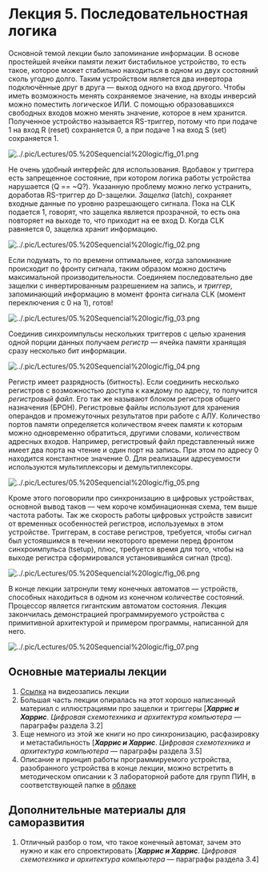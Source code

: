 # Лекция 5. Последовательностная логика

Основной темой лекции было запоминание информации. В основе простейшей ячейки памяти лежит бистабильное устройство, то есть такое, которое может стабильно находиться в одном из двух состояний сколь угодно долго. Таким устройством является два инвертора подключённые друг в друга — выход одного на вход другого. Чтобы иметь возможность менять сохраняемое значение, на входы инверсий можно поместить логическое ИЛИ. С помощью образовавшихся свободных входов можно менять значение, которое в нем хранится. Полученное устройство называется RS-триггер, потому что при подаче 1 на вход R (reset) сохраняется 0, а при подаче 1 на вход S (set) сохраняется 1.

![../.pic/Lectures/05.%20Sequencial%20logic/fig_01.png](../.pic/Lectures/05.%20Sequencial%20logic/fig_01.png)

Не очень удобный интерфейс для использования. Вдобавок у триггера есть запрещенное состояние, при котором логика работы устройства нарушается (Q == ~Q?). Указанную проблему можно легко устранить, доработав RS-триггер до D-защелки. *Защелка* (latch), сохраняет входные данные по уровню разрешающего сигнала. Пока на CLK подается 1, говорят, что защелка является прозрачной, то есть она повторяет на выходе то, что приходит на ее вход D. Когда CLK равняется 0, защелка хранит информацию.

![../.pic/Lectures/05.%20Sequencial%20logic/fig_02.png](../.pic/Lectures/05.%20Sequencial%20logic/fig_02.png)

Если подумать, то по времени оптимальнее, когда запоминание происходит по фронту сигнала, таким образом можно достичь максимальной производительности. Соединяем последовательно две защелки с инвертированным разрешением на запись, и *триггер*, запоминающий информацию в момент фронта сигнала CLK (момент переключения с 0 на 1), готов!

![../.pic/Lectures/05.%20Sequencial%20logic/fig_03.png](../.pic/Lectures/05.%20Sequencial%20logic/fig_03.png)

Соединив синхроимпульсы нескольких триггеров с целью хранения одной порции данных получаем *регистр* — ячейка памяти хранящая сразу несколько бит информации.

![../.pic/Lectures/05.%20Sequencial%20logic/fig_04.png](../.pic/Lectures/05.%20Sequencial%20logic/fig_04.png)

Регистр имеет разрядность (битность). Если соединить несколько регистров с возможностью доступа к каждому по адресу, то получится *регистровый файл*. Его так же называют блоком регистров общего назначения (БРОН). Регистровые файлы используют для хранения операндов и промежуточных результатов при работе с АЛУ. Количество портов памяти определяется количеством ячеек памяти к которым можно одновременно обратиться, другими словами, количеством адресных входов. Например, регистровый файл представленный ниже имеет два порта на чтение и один порт на запись. При этом по адресу 0 находится константное значение 0. Для реализации адресуемости используются мультиплексоры и демультиплексоры.

![../.pic/Lectures/05.%20Sequencial%20logic/fig_05.png](../.pic/Lectures/05.%20Sequencial%20logic/fig_05.png)

Кроме этого поговорили про синхронизацию в цифровых устройствах, основной вывод таков — чем короче комбинационная схема, тем выше частота работы. Так же скорость работы цифровых устройств зависит от временных особенностей регистров, используемых в этом устройстве. Триггерам, в составе регистров, требуется, чтобы сигнал был устоявшимся в течении некоторого времени перед фронтом синхроимпульса (tsetup), плюс, требуется время для того, чтобы на выходе регистра сформировался установившийся сигнал (tpcq).

![../.pic/Lectures/05.%20Sequencial%20logic/fig_06.png](../.pic/Lectures/05.%20Sequencial%20logic/fig_06.png)

В конце лекции затронули тему конечных автоматов — устройств, способных находиться в одном из конечном количестве состояний. Процессор является гигантским автоматом состояния. Лекция закончилась демонстрацией программируемого устройства с примитивной архитектурой и примером программы, написанной для него.

![../.pic/Lectures/05.%20Sequencial%20logic/fig_07.png](../.pic/Lectures/05.%20Sequencial%20logic/fig_07.png)

## Основные материалы лекции

1. [Ссылка](https://www.youtube.com/watch?v=Ca32opNonyw) на видеозапись лекции
2. Большая часть лекции опиралась на этот хорошо написанный материал с иллюстрациями про защелки и триггеры [***Харрис и Харрис***. *Цифровая схемотехника и архитектура компьютера* — параграфы раздела 3.2]
3. Еще немного из этой же книги но про синхронизацию, расфазировку и метастабильность [***Харрис и Харрис***. *Цифровая схемотехника и архитектура компьютера* — параграфы раздела 3.5]
4. Описание и принцип работы программируемого устройства, разобранного устройства в конце лекции, можно встретить в методическом описании к 3 лабораторной работе для групп ПИН, в соответствующей папке в [облаке](https://1drv.ms/u/s!AlYsTGjsjfIfhP4GhdRLPQzK60vqGw)

## Дополнительные материалы для саморазвития

1. Отличный разбор о том, что такое конечный автомат, зачем это нужно и как его спроектировать [***Харрис и Харрис***. *Цифровая схемотехника и архитектура компьютера* — параграфы раздела 3.4]
